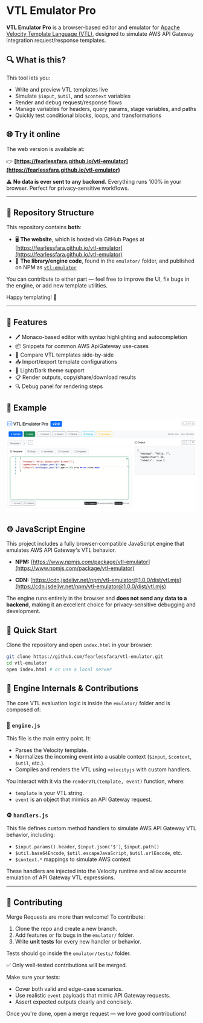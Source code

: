 # VTL Emulator Pro

**VTL Emulator Pro** is a browser-based editor and emulator for [Apache Velocity Template Language (VTL)](https://velocity.apache.org/engine/1.7/user-guide.html), designed to simulate AWS API Gateway integration request/response templates.

## 🔍 What is this?

This tool lets you:
- Write and preview VTL templates live
- Simulate `$input`, `$util`, and `$context` variables
- Render and debug request/response flows
- Manage variables for headers, query params, stage variables, and paths
- Quickly test conditional blocks, loops, and transformations

## 🌐 Try it online

The web version is available at:

👉 **[https://fearlessfara.github.io/vtl-emulator](https://fearlessfara.github.io/vtl-emulator)**

⚠️ **No data is ever sent to any backend.** Everything runs 100% in your browser. Perfect for privacy-sensitive workflows.

---

## 📁 Repository Structure

This repository contains **both**:

- 🖥️ **The website**, which is hosted via GitHub Pages at [https://fearlessfara.github.io/vtl-emulator](https://fearlessfara.github.io/vtl-emulator)
- 🧩 **The library/engine code**, found in the `emulator/` folder, and published on NPM as [`vtl-emulator`](https://www.npmjs.com/package/vtl-emulator)

You can contribute to either part — feel free to improve the UI, fix bugs in the engine, or add new template utilities.

Happy templating! 🎉

---

## 🧰 Features

- 🖊️ Monaco-based editor with syntax highlighting and autocompletion
- 📦 Snippets for common AWS ApiGateway use-cases
- 📄 Compare VTL templates side-by-side
- 📥 Import/export template configurations
- 🎨 Light/Dark theme support
- 📋 Render outputs, copy/share/download results
- 🔍 Debug panel for rendering steps


## 📘 Example
![img.png](img.png)


## ⚙️ JavaScript Engine

This project includes a fully browser-compatible JavaScript engine that emulates AWS API Gateway's VTL behavior.

- **NPM:** [https://www.npmjs.com/package/vtl-emulator](https://www.npmjs.com/package/vtl-emulator)

- **CDN:** [https://cdn.jsdelivr.net/npm/vtl-emulator@1.0.0/dist/vtl.mjs](https://cdn.jsdelivr.net/npm/vtl-emulator@1.0.0/dist/vtl.mjs)

The engine runs entirely in the browser and **does not send any data to a backend**, making it an excellent choice for privacy-sensitive debugging and development.


## 🚀 Quick Start

Clone the repository and open `index.html` in your browser:

```bash
git clone https://github.com/fearlessfara/vtl-emulator.git
cd vtl-emulator
open index.html # or use a local server

```

## 🧠 Engine Internals & Contributions

The core VTL evaluation logic is inside the `emulator/` folder and is composed of:

### 📄 `engine.js`

This file is the main entry point. It:

- Parses the Velocity template.
- Normalizes the incoming event into a usable context (`$input`, `$context`, `$util`, etc.).
- Compiles and renders the VTL using `velocityjs` with custom handlers.

You interact with it via the `renderVTL(template, event)` function, where:
- `template` is your VTL string.
- `event` is an object that mimics an API Gateway request.

### ⚙️ `handlers.js`

This file defines custom method handlers to simulate AWS API Gateway VTL behavior, including:

- `$input.params().header`, `$input.json('$')`, `$input.path()`
- `$util.base64Encode`, `$util.escapeJavaScript`, `$util.urlEncode`, etc.
- `$context.*` mappings to simulate AWS context

These handlers are injected into the Velocity runtime and allow accurate emulation of API Gateway VTL expressions.

---

## 🤝 Contributing

Merge Requests are more than welcome! To contribute:

1. Clone the repo and create a new branch.
2. Add features or fix bugs in the `emulator/` folder.
3. Write **unit tests** for every new handler or behavior.

Tests should go inside the `emulator/tests/` folder.

✅ Only well-tested contributions will be merged.

Make sure your tests:
- Cover both valid and edge-case scenarios.
- Use realistic `event` payloads that mimic API Gateway requests.
- Assert expected outputs clearly and concisely.

Once you're done, open a merge request — we love good contributions!